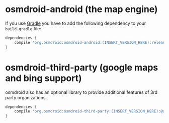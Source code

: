# osmdroid-android (the map engine)

If you use [Gradle](http://www.gradle.org) you have to add the following dependency to your `build.gradle` file:

```groovy
dependencies {
    compile 'org.osmdroid:osmdroid-android:(INSERT_VERSION_HERE):release@aar'
}
```

# osmdroid-third-party (google maps and bing support)
osmdroid also has an optional library to provide additional features of 3rd party organizations.

```groovy
dependencies {
    compile 'org.osmdroid:osmdroid-third-party:(INSERT_VERSION_HERE):@aar'
}
```